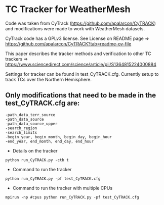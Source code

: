 # TC Tracker for WeatherMesh

Code was taken from CyTrack (https://github.com/apalarcon/CyTRACK) and modifications were made to work with WeatherMesh datasets. 

CyTrack code has a GPLv3 license. See License on README page => https://github.com/apalarcon/CyTRACK?tab=readme-ov-file

This paper describes the tracker methods and verification to other TC trackers => https://www.sciencedirect.com/science/article/pii/S1364815224000884

Settings for tracker can be found in test_CyTRACK.cfg. Currently setup to track TCs over the Northern Hemisphere. 

## Only modifications that need to be made in the test_CyTRACK.cfg are:
```
-path_data_terr_source
-path_data_source
-path_data_source_upper
-search_region
-search_limits
-begin_year, begin_month, begin_day, begin_hour
-end_year, end_month, end_day, end_hour
```

* Details on the tracker
```
python run_CyTRACK.py -cth t
```
* Command to run the tracker
```
python run_CyTRACK.py -pf test_CyTRACK.cfg
```
* Command to run the tracker with multiple CPUs
```
mpirun -np #cpus python run_CyTRACK.py -pf test_CyTRACK.cfg
```
